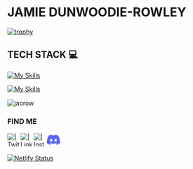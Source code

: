 # JAMIE DUNWOODIE-ROWLEY

[![trophy](https://github-profile-trophy.vercel.app/?username=jaorow&theme=onedark&title=Commit,Followers)](https://github.com/ryo-ma/github-profile-trophy)


## TECH STACK   💻

[![My Skills](https://skillicons.dev/icons?i=py,flask,sqlite,java,git,js,html,css,react,materialui)](https://skillicons.dev)

[![My Skills](https://skillicons.dev/icons?i=c,cs,cpp,azure,dotnet,docker,raspberrypi,postman,md,linux)](https://skillicons.dev)

<p><img align="center" src="https://github-readme-stats.vercel.app/api/top-langs?username=jaorow&hide=jupyter%20notebook&show_icons=true&theme=transparent&locale=en&layout=compact" alt="jaorow" /></p>


<!---

this is where find me content starts...

--->

### FIND ME


<!-- 

website when i have a good website (orthou there is a github website thingy so idk if this will be good!)

[<img align="left" alt="" width="22px" src="https://upload.wikimedia.org/wikipedia/commons/thumb/c/c0/Gnome-emblem-web.svg/100px-Gnome-emblem-web.svg.png" />][website] -->

[<img align="left" alt=" | Twitter" width="30px" height = "30" src="https://upload.wikimedia.org/wikipedia/sco/9/9f/Twitter_bird_logo_2012.svg" />][twitter]

[<img align="left" alt=" | LinkedIn" width="30px" height = "30" src="https://upload.wikimedia.org/wikipedia/commons/c/ca/LinkedIn_logo_initials.png" />][linkedin]

[<img align="left" alt=" | Instagram" width="30px" height = "30" src="https://upload.wikimedia.org/wikipedia/commons/9/96/Instagram.svg" />][instagram]

[<img align="left" alt=" | discord" width="30px" height = "30" src="img/discord2.svg" />][discord]



<br />
<br />

<!-- [website]: https:/webaddress when ready -->
[twitter]: https://twitter.com/Jamiedunwoodie
[instagram]: https://www.instagram.com/jamiedunwoodie/
[linkedin]: https://nz.linkedin.com/in/jamie-dunwoodie-rowley-960287223
[discord]: https://discordapp.com/users/jambles#5467






[![Netlify Status](https://api.netlify.com/api/v1/badges/89a31867-a7a7-4980-96fe-906a260a6085/deploy-status)](https://app.netlify.com/sites/jaorow/deploys)
